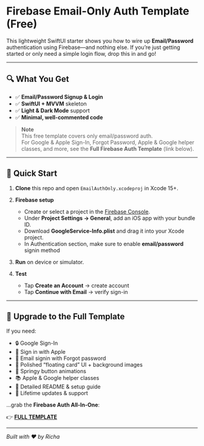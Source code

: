 # Firebase Email-Only Auth Template (Free)

This lightweight SwiftUI starter shows you how to wire up **Email/Password** authentication using Firebase—and nothing else. If you’re just getting started or only need a simple login flow, drop this in and go!

---

## 🔍 What You Get

- ✅ **Email/Password Signup & Login**  
- ✅ **SwiftUI + MVVM** skeleton  
- ✅ **Light & Dark Mode** support  
- ✅ **Minimal, well-commented code**  

> **Note**  
> This free template covers only email/password auth.  
> For Google & Apple Sign-In, Forgot Password, Apple & Google helper classes, and more, see the **Full Firebase Auth Template** (link below).

---

## 🚀 Quick Start

1. **Clone** this repo and open `EmailAuthOnly.xcodeproj` in Xcode 15+.  
2. **Firebase setup**  
   - Create or select a project in the [Firebase Console](https://console.firebase.google.com/).  
   - Under **Project Settings → General**, add an iOS app with your bundle ID.  
   - Download **GoogleService-Info.plist** and drag it into your Xcode project.
   - In Authentication section, make sure to enable **email/password** signin method
3. **Run** on device or simulator.
4. **Test**

   * Tap **Create an Account** → create account
   * Tap **Continue with Email** → verify sign-in

---

## 🎁 Upgrade to the Full Template

If you need:

* 🔒 Google Sign-In
* 🍎 Sign in with Apple
* 📧 Email signin with Forgot password
* 🎨 Polished “floating card” UI + background images
* 🚀 Springy button animations
* 📚 Apple & Google helper classes
* 📄 Detailed README & setup guide
* 🔄 Lifetime updates & support

…grab the **Firebase Auth All-In-One**:

👉 **[FULL TEMPLATE]([url](https://richaharsivo.gumroad.com/l/swiftwi-firebase-auth/EarlyBirdSale))**

---

*Built with ❤️ by Richa*

